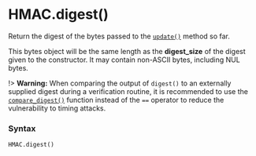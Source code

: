 # HMAC.digest()

Return the digest of the bytes passed to the [`update()`](/modules/hmac/HMAC/update.md) method so far.

This bytes object will be the same length as the **digest_size** of the digest given to the constructor. It may contain non-ASCII bytes, including NUL bytes.

!> **Warning:** When comparing the output of `digest()` to an externally supplied digest during a verification routine, it is recommended to use the [`compare_digest()`](/modules/hmac/compare_digest.md) function instead of the `==` operator to reduce the vulnerability to timing attacks.

### Syntax

```python
HMAC.digest()
```
